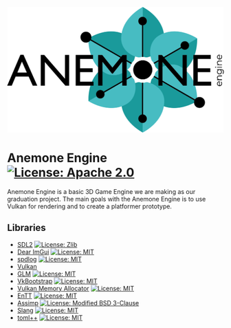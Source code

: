 <picture>
  <source media="(prefers-color-scheme: dark)" srcset="/Resources/Branding/anemone_logo_turquoise_white.png">
  <source media="(prefers-color-scheme: light)" srcset="/Resources/Branding/anemone_logo_turquoise_black.png">
  <img alt="Shows the logo which reads 'ANEMONE engine' and has the 'o' in 'ANEMONE' replaced with a turquoise anemone flower." title="Anemone Engine logo designed by Terese Jerfström" src="/Resources/Branding/anemone_logo_turquoise_black.png">
</picture>

# Anemone Engine [![License: Apache 2.0](https://img.shields.io/badge/License-Apache_2.0-blue.svg)](https://github.com/Junder-2/Anemone-Engine/blob/main/LICENSE)
Anemone Engine is a basic 3D Game Engine we are making as our graduation project.
The main goals with the Anemone Engine is to use Vulkan for rendering and to create a platformer prototype.

## Libraries
* [SDL2](https://libsdl.org/) [![License: Zlib](https://img.shields.io/badge/License-Zlib-lightgrey.svg)](https://github.com/libsdl-org/SDL/blob/main/LICENSE.txt)
* [Dear ImGui](https://github.com/ocornut/imgui) [![License: MIT](https://img.shields.io/badge/License-MIT-yellow.svg)](https://github.com/ocornut/imgui/blob/master/LICENSE.txt)
* [spdlog](https://github.com/gabime/spdlog) [![License: MIT](https://img.shields.io/badge/License-MIT-yellow.svg)](https://github.com/gabime/spdlog/blob/v1.x/LICENSE)
* [Vulkan](https://vulkan.lunarg.com/)
* [GLM](https://github.com/g-truc/glm) [![License: MIT](https://img.shields.io/badge/License-Happy_Bunny_License%20or%20MIT-yellow)](https://github.com/g-truc/glm/blob/master/copying.txt)
* [VkBootstrap](https://github.com/charles-lunarg/vk-bootstrap) [![License: MIT](https://img.shields.io/badge/License-MIT-yellow.svg)](https://github.com/charles-lunarg/vk-bootstrap/blob/main/LICENSE.txt)
* [Vulkan Memory Allocator](https://github.com/GPUOpen-LibrariesAndSDKs/VulkanMemoryAllocator) [![License: MIT](https://img.shields.io/badge/License-MIT-yellow.svg)](https://github.com/GPUOpen-LibrariesAndSDKs/VulkanMemoryAllocator/blob/master/LICENSE.txt)
* [EnTT](https://github.com/skypjack/entt) [![License: MIT](https://img.shields.io/badge/License-MIT-yellow.svg)](https://github.com/skypjack/entt/blob/master/LICENSE)
* [Assimp](https://github.com/assimp/assimp) [![License: Modified BSD 3-Clause](https://img.shields.io/badge/License-Modified_BSD_3--Clause-orange)](https://github.com/assimp/assimp/blob/master/LICENSE)
* [Slang](https://github.com/shader-slang/slang) [![License: MIT](https://img.shields.io/badge/License-MIT-yellow.svg)](https://github.com/shader-slang/slang/blob/master/LICENSE)
* [toml++](https://marzer.github.io/tomlplusplus/) [![License: MIT](https://img.shields.io/badge/License-MIT-yellow.svg)](https://github.com/marzer/tomlplusplus/blob/master/LICENSE)
